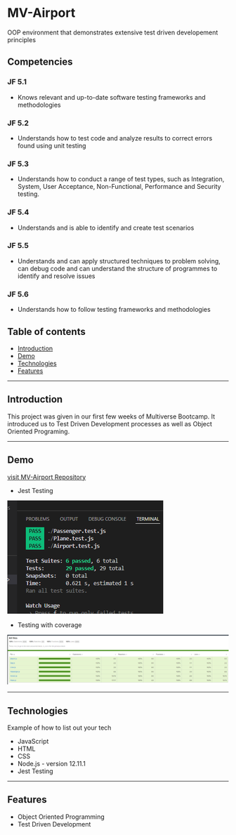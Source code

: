 


# MV-Airport

OOP environment that demonstrates extensive test driven developement principles

## Competencies

### JF 5.1	
+ Knows relevant and up-to-date software testing frameworks and methodologies
### JF 5.2	
+ Understands how to test code and analyze results to correct errors found using unit testing
### JF 5.3	
+ Understands how to conduct a range of test types, such as Integration, System, User Acceptance, Non-Functional, Performance and Security testing.
### JF 5.4	
+ Understands and is able to identify and create test scenarios
### JF 5.5	
+ Understands and can apply structured techniques to problem solving, can debug code and can understand the structure of programmes to identify and resolve issues
### JF 5.6	
+ Understands how to follow testing frameworks and methodologies

## Table of contents

- [Introduction](#introduction)
- [Demo](#demo)
- [Technologies](#technologies)
- [Features](#features)


---

## Introduction

This project was given in our first few weeks of Multiverse Bootcamp. It introduced us to Test Driven Development processes as well as Object Oriented Programing.

---

## Demo

[visit MV-Airport Repository](https://github.com/CrystalMorris/MV-airport)

+ Jest Testing

![Jest Test][Jest]

[Jest]:https://github.com/CrystalMorris/MVPortfolio/blob/main/modules/testing.png "Jest Testing"

+ Testing with coverage

![coverage][coverage]

[coverage]: https://github.com/CrystalMorris/MVPortfolio/blob/main/modules/Coverage.png "Testing with coverage results"

---

## Technologies
Example of how to list out your tech

- JavaScript
- HTML
- CSS
- Node.js - version 12.11.1
- Jest Testing

---



## Features

- Object Oriented Programming
- Test Driven Development



